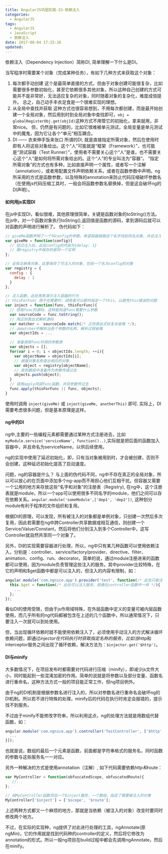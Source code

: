 ```yaml
---
title: AngularJS巩固实践-33-依赖注入
categories:
  - AngularJS
tags:
  - AngularJS
  - JavaScript
  - 依赖注入
date: 2017-08-04 17:25:26
updated:
---
```


依赖注入（Dependency Injection）简称DI, 简单理解一下什么是DI。

当写程序时需要某个对象（完成某种任务），有如下几种方式来获取这个对象：
1. 每次都手动创建
  这个是最简单直接的方式，但由于对象创建可能很复杂，比如需要很多参数初始化，甚至它依赖很多其他对象，所以这种自己创建的方式可能并不是非常好，无法适应复杂的对象，同时随着对象的复杂化，难度成倍提升。
  总之，自己动手丰衣足食是一个很难实现的理想。
2. 从全局中查找并获取
  这种方式也很容易想到，不用每次都创建，而是最开始创建一个全局对象，然后用到时到全局对象中查找即可，`obj = globalRegisterObj.get(objId)`这种方式不用管它的初始化，拿来就用，非常nice。
  但，仍然是有问题的，比如它很难被单元测试，全局变量是单元测试中的魔鬼，因为它让各个“单元”相互耦合。
3. DI —— 衣来伸手饭来张口
  所谓的DI, 就是直接指定所需对象，然后在使用时即有人将这些对象给出。这个“人”可能就是“框架（Framework）”，也可能是“测试容器（Test Runner）”，使用者不需要关心这个“人”是谁，也不需要关心这个“人”是如何将所需对象给出的。这个“人”的专业叫法为“容器”。
  “指定所需对象”的方式也有多种，比如直接声明一个属性，或者写一个注解（annotation），或者用配置文件声明依赖关系，或者在函数参数中声明。ng所采用的方式是函数参数，以及特殊的annotation来防止代码压缩破坏参数名（在使用js代码压缩工具时，一般会将函数参数名替换掉，但是这会破坏ng的DI声明）。

#### 如何用js实现DI
在js中实现DI，看似很难，其他原理很简单，关键是函数对象的toString()方法。在js中，对一个函数对象执行toString(),返回值是函数的源码，拿到源码后就可以对函数的声明进行解析了。
伪代码如下：
```js
// giveMe函数声明了一个叫config的参数，希望容器根据这个名字找到同名对象，并且注入
var giveMe = function(config){
  // 经过注入后，此处config的内容为{delay: 1}
  // 跟registry中保存的是同一个实例
};

// 全局注册表对象，这里保存了可注入的对象，包括一个名为config的对象
var registry = {
  config : {
    delay : 1
  }
};

// 注入函数，此处用来演示注入容器的行为
// thisForFunc 用于在需要时，调用者可以额外指定一个this，以避免this错误的问题
var inject = function(func, thisForFunc){
  // 获取func的源码，这样能知道func需要什么参数
  var sourceCode = func.toString();
  // 用正则表达式解析源码
  var matcher =  sourceCode.match(/* 正则表达式较复杂省略 */);
  // 从matcher中解析出各个参数的名称、解析过程省略
  var objectIds = ...

  // 准备调用func时用的参数表
  var objects = [];
  for(var i = 0; i < objectIds.length; ++i){
    var objectName = objectIds[i];
    // 根据对象名称查出相应的对象
    var object = registry[objectName];
    // 放到数组中准备作为参数传递过去
    objects.push(object);
  }
  // 调用apply同调func函数，并将参数传过去
  func.apply(thisForFunc || func, objects);
}
```
使用时调用 `inject(giveMe)` 或 `inject(giveMe, anotherThis)` 即可.
实际上，DI需要考虑很多问题，但是基本原理是这样。

#### ng中的DI
ng中,主要的一些编程元素都需要通过某种方式注册进去，比如`myModule.service('serviceName', function()..)`,实际就是把后面的函数加入容器中，并且命名为serviceName，以供后续使用。

ng的实现中使用了延迟初始化，即，只有当对象被用到时，才会被创建，否则不会创建，这种延迟初始化提高了启动速度。

问题，ng的容器是什么？
与上面的伪代码不同，ng中不存在真正的全局对象，所以可以放心的在页面中添加多个ng-app而不用担心他们互相干扰。但容器又需要一个公用的地方来存放这些“名字和对象”的注册表（Registry), 在ng中，这个注册表就是module，所以一个app可以使用很多不同名字的module，他们之间可以存在依赖关系。`angular.module('someModule',['dep1', 'dep2'])`, 这种划分module有利于程序的文件组织和复用。

根据DI的原理，可以发现，所有被注入的对象都是单例对象，只创建一次然后多次复用，因此若需要在ng中跨Controller共享数据或相互通信，则创建一个Service/Value/Constant，然后将他们分别注入到多个Controller中，这写Controller就自然共享同一个对象了。

另外，DI的实现需要容器进行处理，所以，ng中只有某几种函数可以使用依赖注入，分别是：controller、service/factory/provider、directive、filter、animation、config、run、decorator。简单的说，通过module注册进来的函数都可以使用，因为module负责管理这些注入的服务。其中provider比较特殊，在它的声明和$get函数中都是可以注入的，但注入的内容有限制，如：
```js
angular.module('com.ngnice.app').provider('test', function(/* 此处只能注入constant和已定义的provider，不能注入服务 */){
  this.$get = function(/* 此处可以注入服务，就像在controller函数中一样 */){
    ...
  };
});
```

看似DI的使用受限，但由于js作用域特殊，在外层函数中定义的变量可被内层函数使用，而几乎所有的ng代码都被包含在上述的几个函数中，所以通常情况下，只要注入一次就可以到处使用。

但，当出现循环依赖时就不能使用依赖注入了，必须使用手动注入的方式解决循环依赖问题，即通过$injector在代码执行时获取指定名称的服务，比如当$http和interceptor服务之间出现了循环依赖，解决方法为：`$injector.get('$http')`。

#### DI与minify
大多数情况下，在项目发布时都需要对代码进行压缩（minify），即减少js文件大小，同时能起到一些混淆加密的作用。简单的说就是将参数以及部分变量、函数名进行重命名，这种方法方式一般的项目能正常工作，但ng项目例外。

由于ng的DI机制是根据参数名进行注入的，所以对参数名进行重命名会破坏ng的DI机制。所以若不进行特殊的处理，minify后的代码在执行时肯定会报错的，提示找不到服务。

不过由于minify不能修改字符串，所以利用这点，ng的处理方法就是用数组代替函数，如：
```js
angular.module('com.ngnice.app').controller('TestController', ['$http', '$timeout', function($http, $timeout){
  ...
}]);
```
也就是说，数组的最后一个元素是函数，前面都是字符串格式的服务名，同时函数的参数与这些服务名一一对应。

另外一种解决的方式是使用annotation（注解）, 如下代码需要依赖$http和$route：
```js
var MyController = function(obfuscatedScope, obfuscatedRoute){
   //...
};

// 给MyController函数添加一个$inject属性，一个数组，指定了需要被注入的对象
MyController['$inject'] = ['$scope', '$route'];
```

上述两种方式都又一个麻烦的地方，那就是当依赖（被注入的对象）改变时要同时修改两个地方。

不过，在实际的实现种，ng提供了对此进行处理的工具，ngAnnotate(原ngMin)，它的作用就是找到代码种的controller的定义，然后将它修改为annotation的形式。所以一般ng项目在build过程中都会先调用ngAnnotate，然后在minify。
